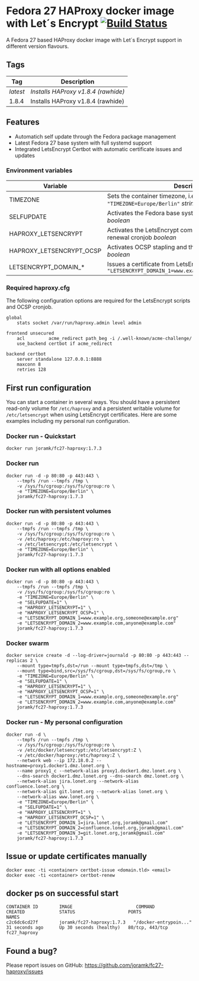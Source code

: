 # Fedora 27 HAProxy docker image with Let´s Encrypt [![Build Status](https://travis-ci.org/joramk/fc27-haproxy.svg?branch=master)](https://travis-ci.org/joramk/fc27-haproxy)
A Fedora 27 based HAProxy docker image with Let´s Encrypt support in different version flavours.

## Tags
Tag | Description
---|---
*latest* | *Installs HAProxy v1.8.4 (rawhide)*
1.8.4 | Installs HAProxy v1.8.4 (rawhide)

## Features
* Automatich self update through the Fedora package management
* Latest Fedora 27 base system with full systemd support
* Integrated LetsEncrypt Certbot with automatic certificate issues and updates 

### Environment variables
Variable | Description
---|---
TIMEZONE | Sets the container timezone, i.e. `-e "TIMEZONE=Europe/Berlin"` _string_
SELFUPDATE | Activates the Fedora base system package selfupdate _boolean_
HAPROXY_LETSENCRYPT | Activates the LetsEncrypt components and installs the renewal cronjob _boolean_
HAPROXY_LETSENCRYPT_OCSP | Activates OCSP stapling and the daily update cronjob _boolean_
LETSENCRYPT\_DOMAIN\_\* | Issues a certificate from LetsEncrypt, i.e. `-e "LETSENCRYPT_DOMAIN_1=www.example.org,mail@example.org"`

### Required haproxy.cfg
The following configuration options are required for the LetsEncrypt scripts and OCSP cronjob.
~~~
global
    stats socket /var/run/haproxy.admin level admin

frontend unsecured
    acl         acme_redirect path_beg -i /.well-known/acme-challenge/
    use_backend certbot if acme_redirect

backend certbot
    server standalone 127.0.0.1:8888
    maxconn 8
    retries 128
~~~

## First run configuration
You can start a container in several ways. You should have a persistent read-only volume for `/etc/haproxy` and a persistent writable volume for `/etc/letsencrypt` when using LetsEncrypt certificates. Here are some examples including my personal run configuration.

### Docker run - Quickstart
~~~
docker run joramk/fc27-haproxy:1.7.3
~~~

### Docker run
~~~
docker run -d -p 80:80 -p 443:443 \
    --tmpfs /run --tmpfs /tmp \
    -v /sys/fs/cgroup:/sys/fs/cgroup:ro \
    -e "TIMEZONE=Europe/Berlin" \
    joramk/fc27-haproxy:1.7.3
~~~

### Docker run with persistent volumes
~~~
docker run -d -p 80:80 -p 443:443 \
    --tmpfs /run --tmpfs /tmp \
    -v /sys/fs/cgroup:/sys/fs/cgroup:ro \
    -v /etc/haproxy:/etc/haproxy:ro \
    -v /etc/letsencrypt:/etc/letsencrypt \
    -e "TIMEZONE=Europe/Berlin" \
    joramk/fc27-haproxy:1.7.3
~~~

### Docker run with all options enabled
~~~
docker run -d -p 80:80 -p 443:443 \
    --tmpfs /run --tmpfs /tmp \
    -v /sys/fs/cgroup:/sys/fs/cgroup:ro \
    -e "TIMEZONE=Europe/Berlin" \
    -e "SELFUPDATE=1" \
    -e "HAPROXY_LETSENCRYPT=1" \
    -e "HAPROXY_LETSENCRYPT_OCSP=1" \
    -e "LETSENCRYPT_DOMAIN_1=www.example.org,someone@example.org"
    -e "LETSENCRYPT_DOMAIN_2=www.example.com,anyone@example.com"
    joramk/fc27-haproxy:1.7.3
~~~

### Docker swarm
~~~
docker service create -d --log-driver=journald -p 80:80 -p 443:443 --replicas 2 \
    --mount type=tmpfs,dst=/run --mount type=tmpfs,dst=/tmp \
    --mount type=bind,src=/sys/fs/cgroup,dst=/sys/fs/cgroup,ro \
    -e "TIMEZONE=Europe/Berlin" \
    -e "SELFUPDATE=1" \
    -e "HAPROXY_LETSENCRYPT=1" \
    -e "HAPROXY_LETSENCRYPT_OCSP=1" \
    -e "LETSENCRYPT_DOMAIN_1=www.example.org,someone@example.org"
    -e "LETSENCRYPT_DOMAIN_2=www.example.com,anyone@example.com"
    joramk/fc27-haproxy:1.7.3
~~~

### Docker run - My personal configuration
~~~
docker run -d \
    --tmpfs /run --tmpfs /tmp \
    -v /sys/fs/cgroup:/sys/fs/cgroup:ro \
    -v /etc/docker/letsencrypt:/etc/letsencrypt:Z \
    -v /etc/docker/haproxy:/etc/haproxy:Z \
    --network web --ip 172.18.0.2 --hostname=proxy1.docker1.dmz.lonet.org \
    --name proxy1_c --network-alias proxy1.docker1.dmz.lonet.org \
    --dns-search docker1.dmz.lonet.org --dns-search dmz.lonet.org \
    --network-alias jira.lonet.org --network-alias confluence.lonet.org \
    --network-alias git.lonet.org --network-alias lonet.org \
    --network-alias www.lonet.org \
    -e "TIMEZONE=Europe/Berlin" \
    -e "SELFUPDATE=1" \
    -e "HAPROXY_LETSENCRYPT=1" \
    -e "HAPROXY_LETSENCRYPT_OCSP=1" \
    -e "LETSENCRYPT_DOMAIN_1=jira.lonet.org,joramk@gmail.com"
    -e "LETSENCRYPT_DOMAIN_2=confluence.lonet.org,joramk@gmail.com"
    -e "LETSENCRYPT_DOMAIN_3=git.lonet.org,joramk@gmail.com"
    joramk/fc27-haproxy:1.7.3
~~~

## Issue or update certificates manually
~~~
docker exec -ti <container> certbot-issue <domain.tld> <email>
docker exec -ti <container> certbot-renew
~~~
## docker ps on successful start

    CONTAINER ID        IMAGE                        COMMAND                  CREATED             STATUS                    PORTS               NAMES
    c2c6dc6cd27f        joramk/fc27-haproxy:1.7.3   "/docker-entrypoin..."   31 seconds ago      Up 30 seconds (healthy)   80/tcp, 443/tcp     fc27_haproxy

## Found a bug?
Please report issues on GitHub: https://github.com/joramk/fc27-haproxy/issues
